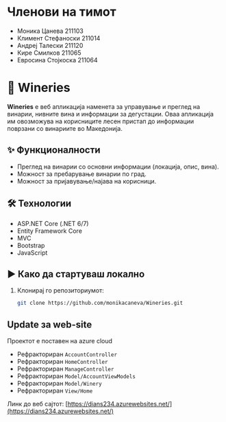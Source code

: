 # Членови на тимот

- Моника Цанева 211103
- Климент Стефаноски 211014
- Андреј Талески 211120
- Кире Смилков 211065
- Евросина Стојкоска 211064

# 🍷 Wineries

**Wineries** е веб апликација наменета за управување и преглед на винарии, нивните вина и информации за дегустации. Оваа апликација им овозможува на корисниците лесен пристап до информации поврзани со винариите во Македонија.

## ✨ Функционалности

- Преглед на винарии со основни информации (локација, опис, вина).
- Можност за пребарување винарии по град.
- Можност за пријавување/најава на корисници.

## 🛠️ Технологии

- ASP.NET Core (.NET 6/7)
- Entity Framework Core
- MVC
- Bootstrap 
- JavaScript 


## ▶️ Како да стартуваш локално

1. Клонирај го репозиториумот:
   ```bash
   git clone https://github.com/monikacaneva/Wineries.git


## Update за web-site

Проектот е поставен нa azure cloud

- Рефракториран `AccountController`
- Рефракториран `HomeController`
- Рефракториран `ManageController`
- Рефракториран `Model/AccountViewModels`
- Рефракториран `Model/Winery`
- Рефракториран `View/Home`

Линк до веб сајтот: [https://dians234.azurewebsites.net/](https://dians234.azurewebsites.net/)
